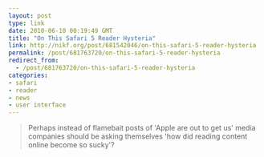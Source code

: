 ```yaml
---
layout: post
type: link
date: 2010-06-10 00:19:49 GMT
title: "On This Safari 5 Reader Hysteria"
link: http://nikf.org/post/681542046/on-this-safari-5-reader-hysteria
permalink: /post/681763720/on-this-safari-5-reader-hysteria
redirect_from: 
  - /post/681763720/on-this-safari-5-reader-hysteria
categories:
- safari
- reader
- news
- user interface
---
```

<blockquote>Perhaps instead of flamebait posts of 'Apple are out to get us' media companies should be asking themselves 'how did reading content online become so sucky'?</blockquote>